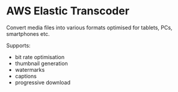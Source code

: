 # AWS Elastic Transcoder

Convert media files into various formats optimised for tablets, PCs, smartphones etc.

Supports:
- bit rate optimisation
- thumbnail generation
- watermarks
- captions
- progressive download